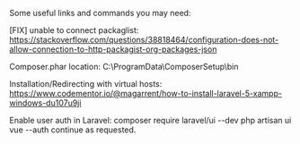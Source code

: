 Some useful links and commands you may need:

[FIX] unable to connect packaglist: https://stackoverflow.com/questions/38818464/configuration-does-not-allow-connection-to-http-packagist-org-packages-json   

Composer.phar location: C:\ProgramData\ComposerSetup\bin

Installation/Redirecting with virtual hosts: https://www.codementor.io/@magarrent/how-to-install-laravel-5-xampp-windows-du107u9ji

Enable user auth in Laravel: composer require laravel/ui --dev
	                           php artisan ui vue --auth
	                           continue as requested.
